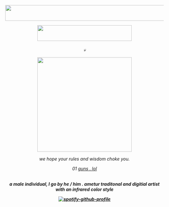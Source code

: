 <p align="center">
  <img width="700" height="50" src="https://files.catbox.moe/xva76n.webp">
</p>

<p align="center">
  <img width="300" height="50" src="https://files.catbox.moe/k0eigk.webp">
</p>

<h6 align="center">

💀

<p align="center">
  <img width="300" height="300" src="https://files.catbox.moe/ls9ap6.png">
</p>

we hope your rules and wisdom choke you. 

01 [guns . lol](https://guns.lol/xcrucialx)

<h5 align="center">

a male individual, I go by he / him . ametur traditonal and digitial artist with an infrared color style

[![spotify-github-profile](https://spotify-github-profile.kittinanx.com/api/view?uid=314lk5plcho6tynqye2qelu5zs5m&cover_image=true&theme=natemoo-re&show_offline=true&background_color=121212&interchange=true&bar_color=dd0808&bar_color_cover=false)](https://spotify-github-profile.kittinanx.com/api/view?uid=314lk5plcho6tynqye2qelu5zs5m&redirect=true)

